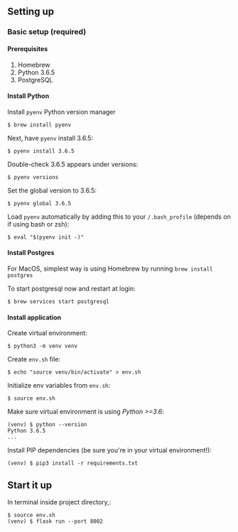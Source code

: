 ## Setting up

### Basic setup (required)

#### Prerequisites
1. Homebrew
2. Python 3.6.5
3. PostgreSQL

#### Install Python

Install `pyenv` Python version manager

	$ brew install pyenv

Next, have `pyenv` install 3.6.5:

	$ pyenv install 3.6.5

Double-check 3.6.5 appears under versions:

	$ pyenv versions

Set the global version to 3.6.5:

	$ pyenv global 3.6.5

Load `pyenv` automatically by adding this to your `/.bash_profile` (depends on if using bash or zsh):

	$ eval "$(pyenv init -)"

#### Install Postgres

For MacOS, simplest way is using Homebrew by running `brew install postgres`

To start postgresql now and restart at login:

	$ brew services start postgresql

#### Install application

Create virtual environment:

	$ python3 -m venv venv

Create `env.sh` file:

	$ echo "source venv/bin/activate" > env.sh

Initialize env variables from `env.sh`:

	$ source env.sh

Make sure virtual environment is using *Python >=3.6*:

	(venv) $ python --version
	Python 3.6.5
	...

Install PIP dependencies (be sure you're in your virtual environment!):

	(venv) $ pip3 install -r requirements.txt

## Start it up

In terminal inside project directory,:

	$ source env.sh
	(venv) $ flask run --port 8002

